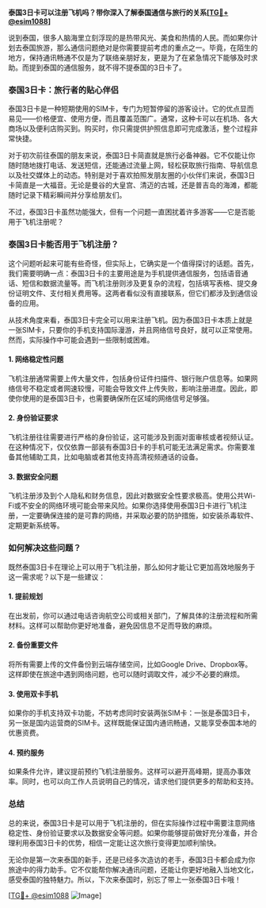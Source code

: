 **泰国3日卡可以注册飞机吗？带你深入了解泰国通信与旅行的关系[[TG💪+ @esim1088](https://t.me/s/esim1088)]**

说到泰国，很多人脑海里立刻浮现的是热带风光、美食和热情的人民。而如果你计划去泰国旅游，那么通信问题绝对是你需要提前考虑的重点之一。毕竟，在陌生的地方，保持通讯畅通不仅是为了联络亲朋好友，更是为了在紧急情况下能够及时求助。而提到泰国的通信服务，就不得不提泰国的3日卡了。

### 泰国3日卡：旅行者的贴心伴侣

泰国3日卡是一种短期使用的SIM卡，专门为短暂停留的游客设计。它的优点显而易见——价格便宜、使用方便，而且覆盖范围广。通常，这种卡可以在机场、各大商场以及便利店购买到。购买时，你只需提供护照信息即可完成激活，整个过程非常快捷。

对于初次前往泰国的朋友来说，泰国3日卡简直就是旅行必备神器。它不仅能让你随时随地拨打电话、发送短信，还能通过流量上网，轻松获取旅行指南、导航信息以及社交媒体上的动态。特别是对于喜欢拍照发朋友圈的小伙伴们来说，泰国3日卡简直是一大福音。无论是曼谷的大皇宫、清迈的古城，还是普吉岛的海滩，都能随时记录下精彩瞬间并分享给朋友们。

不过，泰国3日卡虽然功能强大，但有一个问题一直困扰着许多游客——它是否能用于飞机注册呢？

### 泰国3日卡能否用于飞机注册？

这个问题听起来可能有些奇怪，但实际上，它确实是一个值得探讨的话题。首先，我们需要明确一点：泰国3日卡的主要用途是为手机提供通信服务，包括语音通话、短信和数据流量等。而飞机注册则涉及更复杂的流程，包括填写表格、提交身份证明文件、支付相关费用等。这两者看似没有直接联系，但它们都涉及到通信设备的应用。

从技术角度来看，泰国3日卡完全可以用来注册飞机。因为泰国3日卡本质上就是一张SIM卡，只要你的手机支持国际漫游，并且网络信号良好，就可以正常使用。然而，实际操作中可能会遇到一些限制或困难。

#### 1. 网络稳定性问题
飞机注册通常需要上传大量文件，包括身份证件扫描件、银行账户信息等。如果网络信号不稳定或者网速较慢，可能会导致文件上传失败，影响注册进度。因此，即使你使用的是泰国3日卡，也需要确保所在区域的网络信号足够强。

#### 2. 身份验证要求
飞机注册往往需要进行严格的身份验证，这可能涉及到面对面审核或者视频认证。在这种情况下，仅仅依靠一部装有泰国3日卡的手机可能无法满足需求。你需要准备其他辅助工具，比如电脑或者其他支持高清视频通话的设备。

#### 3. 数据安全问题
飞机注册涉及到个人隐私和财务信息，因此对数据安全性要求极高。使用公共Wi-Fi或不安全的网络环境可能会带来风险。如果你选择使用泰国3日卡进行飞机注册，一定要确保连接的是可靠的网络，并采取必要的防护措施，如安装杀毒软件、定期更新系统等。

### 如何解决这些问题？

既然泰国3日卡在理论上可以用于飞机注册，那么如何才能让它更加高效地服务于这一需求呢？以下是一些建议：

#### 1. 提前规划
在出发前，你可以通过电话咨询航空公司或相关部门，了解具体的注册流程和所需材料。这样可以帮助你更好地准备，避免因信息不足而导致的麻烦。

#### 2. 备份重要文件
将所有需要上传的文件备份到云端存储空间，比如Google Drive、Dropbox等。这样即使在旅途中遇到网络问题，也可以随时调取文件，减少不必要的麻烦。

#### 3. 使用双卡手机
如果你的手机支持双卡功能，不妨考虑同时安装两张SIM卡：一张是泰国3日卡，另一张是国内运营商的SIM卡。这样既能保证国内通讯畅通，又能享受泰国本地的优惠资费。

#### 4. 预约服务
如果条件允许，建议提前预约飞机注册服务。这样可以避开高峰期，提高办事效率。同时，也可以向工作人员说明自己的情况，请求他们提供更多的帮助和支持。

### 总结

总的来说，泰国3日卡是可以用于飞机注册的，但在实际操作过程中需要注意网络稳定性、身份验证要求以及数据安全等问题。如果你能够提前做好充分准备，并合理利用泰国3日卡的优势，相信一定能让这次旅行变得更加顺利愉快。

无论你是第一次来泰国的新手，还是已经多次造访的老手，泰国3日卡都会成为你旅途中的得力助手。它不仅能帮你解决通讯问题，还能让你更好地融入当地文化，感受泰国的独特魅力。所以，下次来泰国时，别忘了带上一张泰国3日卡哦！

[[TG💪+ @esim1088](https://t.me/s/esim1088) ![Image](https://i.postimg.cc/4NQfJmqS/Snipaste-2025-05-13-00-14-12.png)]